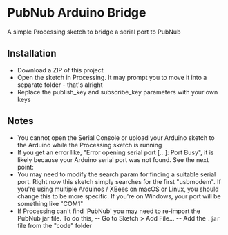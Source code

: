 # PubNub Arduino Bridge
A simple Processing sketch to bridge a serial port to PubNub

## Installation
- Download a ZIP of this project
- Open the sketch in Processing. It may prompt you to move it into a separate folder - that's alright
- Replace the publish_key and subscribe_key parameters with your own keys

## Notes
- You cannot open the Serial Console or upload your Arduino sketch to the Arduino while the Processing sketch is running
- If you get an error like, "Error opening serial port [...]: Port Busy", it is likely because your Arduino serial port was not found. See the next point:
- You may need to modify the search param for finding a suitable serial port. Right now this sketch simply searches for the first "usbmodem". If you're using multiple Arduinos / XBees on macOS or Linux, you should change this to be more specific. If you're on Windows, your port will be something like "COM1"
- If Processing can't find 'PubNub' you may need to re-import the PubNub jar file. To do this,
-- Go to Sketch > Add File...
-- Add the `.jar` file from the "code" folder
